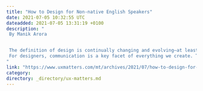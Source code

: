 ```yaml
---
title: "How to Design for Non-native English Speakers"
date: 2021-07-05 10:32:55 UTC
dateadded: 2021-07-05 13:31:19 +0100
description: "
 By Manik Arora 


 The definition of design is continually changing and evolving—at least in the public’s perception. But design will forever remain a problem-solving process. As a design community, we have always designed for a global audience, for which English is their first language. But, today, we must think about designing for the next billion people. As we progressively focus more and more on inclusive design and diverse cultures, we must accept that 98% of the population are not native English speakers. Designing for this broader audience has become an imperative. 
 For designers, communication is a key facet of everything we create. The entire design process is predicated on systems  requiring clear communication between clients, stakeholders, teams, and users. The language barrier seems bigger than ever when we’re designing for an audience with whom we don’t share a common language. In this column, I’ll discuss some common challenges that you’ll confront when designing for an audience of users who aren’t proficient in English. I’ll also share my tried-and-tested strategies for solving this problem. Read More 
"
link: "https://www.uxmatters.com/mt/archives/2021/07/how-to-design-for-non-native-english-speakers.php"
category:
directory: _directory/ux-matters.md
---
```

